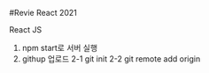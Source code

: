 #Revie React 2021

React JS


1. npm start로 서버 실행
2. githup 업로드
2-1 git init
2-2 git remote add origin